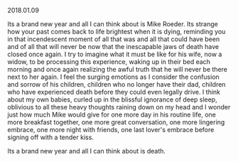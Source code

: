 2018.01.09

Its a brand new year and all I can think about is Mike Roeder. Its strange how your past comes back to life brightest when it is dying, reminding you in that incendescent moment of all that was and all that could have been and of all that will never be now that the inescapable jaws of death have closed once again. I try to imagine what it must be like for his wife, now a widow, to be processing this experience, waking up in their bed each morning and once again realizing the awful truth that he will never be there next to her again. I feel the surging emotions as I consider the confusion and sorrow of his children, children who no longer have their dad, children who have experienced death before they could even legally drive. I think about my own babies, curled up in the blissful ignorance of deep sleep, oblivious to all these heavy thoughts raining down on my head and I wonder just how much Mike would give for one more day in his routine life, one more breakfast together, one more great conversation, one more lingering embrace, one more night with friends, one last lover's embrace before signing off with a tender kiss.

Its a brand new year and all I can think about is death.
